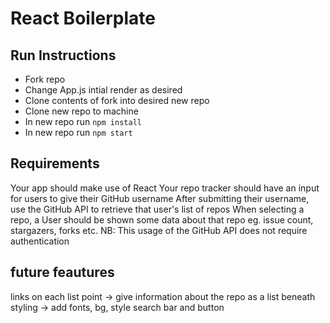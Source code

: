 # React Boilerplate

## Run Instructions

- Fork repo
- Change App.js intial render as desired
- Clone contents of fork into desired new repo
- Clone new repo to machine
- In new repo run `npm install`
- In new repo run `npm start`


## Requirements
Your app should make use of React
Your repo tracker should have an input for users to give their GitHub username
After submitting their username, use the GitHub API to retrieve that user's list of repos
When selecting a repo, a User should be shown some data about that repo eg. issue count, stargazers, forks etc.
NB: This usage of the GitHub API does not require authentication

## future feautures
links on each list point -> give information about the repo as a list beneath
styling -> add fonts, bg, style search bar and button


